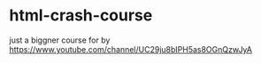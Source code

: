 # html-crash-course
just a biggner course for by https://www.youtube.com/channel/UC29ju8bIPH5as8OGnQzwJyA
